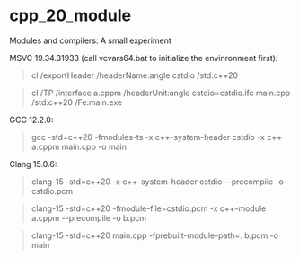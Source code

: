 # cpp_20_module

Modules and compilers: A small experiment


MSVC 19.34.31933 (call vcvars64.bat to initialize the envinronment first):

> cl /exportHeader /headerName:angle cstdio /std:c++20

> cl /TP /interface a.cppm /headerUnit:angle cstdio=cstdio.ifc main.cpp /std:c++20 /Fe:main.exe

GCC 12.2.0:

> gcc -std=c++20 -fmodules-ts -x c++-system-header cstdio -x c++ a.cppm main.cpp -o main

Clang 15.0.6:

> clang-15 -std=c++20 -x c++-system-header cstdio --precompile -o cstdio.pcm

> clang-15 -std=c++20 -fmodule-file=cstdio.pcm -x c++-module a.cppm --precompile -o b.pcm

> clang-15 -std=c++20 main.cpp -fprebuilt-module-path=. b.pcm -o main